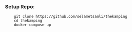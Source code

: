 ### Setup Repo:

```
    git clone https://github.com/selametsamli/thekamping
    cd thekamping
    docker-compose up
```